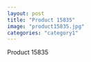 ```yaml
---
layout: post
title: "Product 15835"
image: "product15835.jpg"
categories: "category1"
---
```

Product 15835
